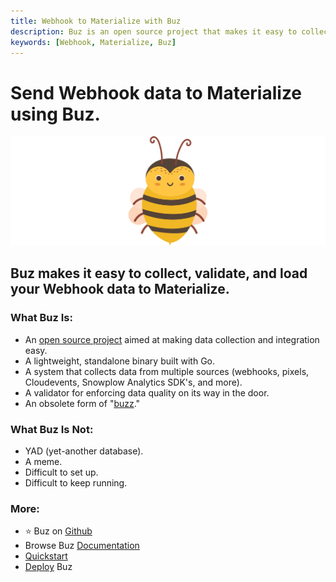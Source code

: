 ```yaml
---
title: Webhook to Materialize with Buz
description: Buz is an open source project that makes it easy to collect, validate, and load Webhook data to Materialize.
keywords: [Webhook, Materialize, Buz]
---
```


# Send Webhook data to Materialize using Buz.

![buzz](../../../static/img/buzz.png)


## Buz makes it easy to collect, validate, and load your Webhook data to Materialize.


### What Buz Is:

- An [open source project](https://github.com/silverton-io/buz) aimed at making data collection and integration easy.
- A lightweight, standalone binary built with Go.
- A system that collects data from multiple sources (webhooks, pixels, Cloudevents, Snowplow Analytics SDK's, and more).
- A validator for enforcing data quality on its way in the door.
- An obsolete form of "[buzz](https://www.merriam-webster.com/dictionary/buzz)."


### What Buz Is Not:

- YAD (yet-another database).
- A meme.
- Difficult to set up.
- Difficult to keep running.


### More:
- ⭐ Buz on [Github](https://github.com/silverton-io/buz)
- Browse Buz [Documentation](/)
- [Quickstart](/examples/quickstart)
- [Deploy](/category/deploying-buz) Buz
